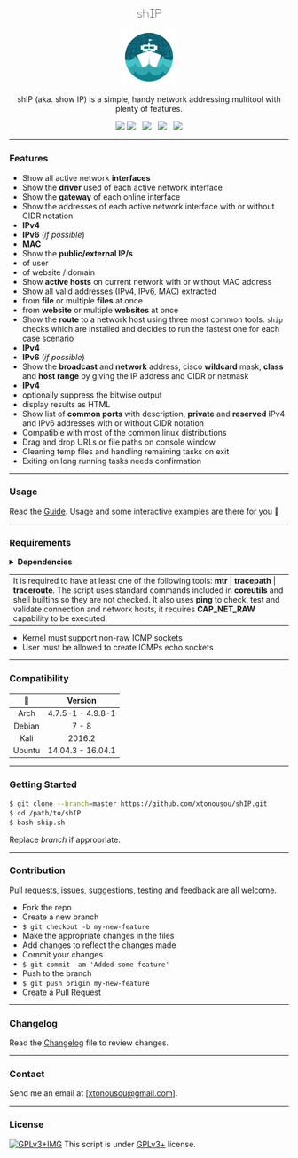 <!-- Color Scheme: Dark=13818d Light=44c2c7 -->

<p align="center"><img width=10% src="/imgs/ship-text.png"></img></p>
<p align="center"><img width=20% src="/imgs/ship-logo.png"></p>
<p align="center">shIP (aka. show IP) is a simple, handy network addressing multitool with plenty of features.</p>
<p align="center">
  <a href="ship.sh"><img src="https://img.shields.io/badge/version-2.4-blue.svg?style=flat-square&colorA=13818d&colorB=44c2c7"></a>
  <a href="ship.sh"><img src="https://img.shields.io/badge/version-2.5-blue.svg?style=flat-square&colorA=13818d&colorB=44c2c7"></a>
    &nbsp;
  <a href="LICENSE.md"><img src="https://img.shields.io/badge/license-GPL%20v3%2B-yellow.svg?style=flat-square&colorA=13818d&colorB=44c2c7"></a>
    &nbsp;
  <a href="http://tldp.org/LDP/abs/html/bashver3.html#AEN20987"><img src="https://img.shields.io/badge/bash-3.2+-lightgrey.svg?style=flat-square&colorA=13818d&colorB=44c2c7"></a>
    &nbsp;
  <a href="https://www.paypal.com/cgi-bin/webscr?cmd=_s-xclick&hosted_button_id=NJ4VLBTM8FB4C"><img src="https://img.shields.io/badge/paypal-donate-blue.svg?style=flat-square&colorA=13818d&colorB=44c2c7"></a>
</p>

---

### Features

* Show all active network **interfaces**
* Show the **driver** used of each active network interface
* Show the **gateway** of each online interface
* Show the addresses of each active network interface with or without CIDR notation
 * **IPv4**
 * **IPv6** (*if possible*)
 * **MAC**
* Show the **public/external IP/s**
 * of user
 * of website / domain
* Show **active hosts** on current network with or without MAC address
* Show all valid addresses (IPv4, IPv6, MAC) extracted
 * from **file** or multiple **files** at once
 * from **website** or multiple **websites** at once
* Show the **route** to a network host using three most common tools. `ship` checks which are installed and decides to run the fastest one for each case scenario
 * **IPv4**
 * **IPv6** (*if possible*)
* Show the **broadcast** and **network** address, cisco **wildcard** mask, **class** and **host range** by giving the IP address and CIDR or netmask
 * **IPv4**
 * optionally suppress the bitwise output
 * display results as HTML
* Show list of **common ports** with description, **private** and **reserved** IPv4 and IPv6 addresses with or without CIDR notation
* Compatible with most of the common linux distributions
* Drag and drop URLs or file paths on console window
* Cleaning temp files and handling remaining tasks on exit
* Exiting on long running tasks needs confirmation

---      

### Usage

Read the [Guide]. Usage and some interactive examples are there for you :ship:

---

### Requirements

<details>
	<summary id="tools"><strong>Dependencies</strong></summary>
  <br/>
  <table>
    <tr><th>:wrench:</th>  <th>Package Name</th></tr>
    <tr><td>awk</td>       <td>awk | gawk</td></tr>
    <tr><td>grep</td>      <td>grep</td></tr>
    <tr><td>ip</td>        <td>iproute2</td></tr>
    <tr><td>mtr</td>       <td>mtr</td></tr>
    <tr><td>ping</td>      <td>iputils</td></tr>
    <tr><td>sed</td>       <td>sed</td></tr>
    <tr><td>ss</td>        <td>iproute2</td></tr>
    <tr><td>tracepath</td> <td>iputils</td></tr>
    <tr><td>traceroute</td><td>traceroute</td></tr>
    <tr><td>wget</td>      <td>wget</td></tr>
  </table>
</details>

<table>
  <tr>
    <td>
      It is required to have at least one of the following tools: <b>mtr</b> | <b>tracepath</b> | <b>traceroute</b>.
      The script uses standard commands included in <b>coreutils</b> and shell builtins so they are not checked.
      It also uses <b>ping</b> to check, test and validate connection and network hosts, it requires <b>CAP_NET_RAW</b> capability to be executed.
    </td>
  </tr>
</table>

* Kernel must support non-raw ICMP sockets
* User must be allowed to create ICMPs echo sockets

---

### Compatibility

 :penguin: | Version            
:---------:|:-----------------:
 Arch      | 4.7.5-1 - 4.9.8-1  
 Debian    | 7 - 8              
 Kali      | 2016.2             
 Ubuntu    | 14.04.3 - 16.04.1  

---

### Getting Started

```bash
$ git clone --branch=master https://github.com/xtonousou/shIP.git
$ cd /path/to/shIP
$ bash ship.sh
```

Replace *branch* if appropriate.

---

### Contribution

Pull requests, issues, suggestions, testing and feedback are all welcome.

* Fork the repo
* Create a new branch
 * `$ git checkout -b my-new-feature`
* Make the appropriate changes in the files
* Add changes to reflect the changes made
* Commit your changes
 * `$ git commit -am 'Added some feature'`
* Push to the branch
 * `$ git push origin my-new-feature`
* Create a Pull Request

---

### Changelog

Read the [Changelog] file to review changes.

---

### Contact

Send me an email at [xtonousou@gmail.com].

----

### License

[![GPLv3+IMG]](LICENSE.md)
This script is under [GPLv3+] license.

<!-- Links -->
[Guide]: GUIDE.md
[Changelog]: CHANGELOG.md
[GPLv3+]: LICENSE.md
[GPLv3+IMG]: http://gplv3.fsf.org/gplv3-127x51.png
